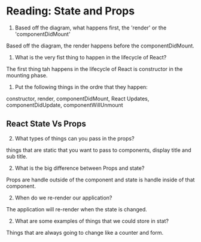 # Reading: State and Props

1. Based off the diagram, what happens first, the 'render' or the 'componentDidMount'
  
  Based off the diagram, the render happens before the componentDidMount.

1. What is the very fist thing to happen in the lifecycle of React?

  The first thing tah happens in the lifecycle of React is constructor in the mounting phase.
  
1. Put the following things in the ordre that they happen:

  constructor, render, componentDidMount, React Updates, componentDidUpdate, componentWillUnmount

## React State Vs Props

2. What types of things can you pass in the props?

  things that are static that you want to pass to components, display title and sub title.

2. What is the big difference between Props and state?

  Props are handle outside of the component and state is handle inside of that component.

2. When do we re-render our application?

  The application will re-render when the state is changed.

2. What are some examples of things that we could store in stat?

  Things that are always going to change like a counter and form.